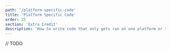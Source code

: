 ```yaml
---
path: '/platform-specific-code'
title: 'Platform Specific Code'
order: 25
section: 'Extra Credit'
description: 'How to write code that only gets run on one platform or the other'
---
```


// TODO
